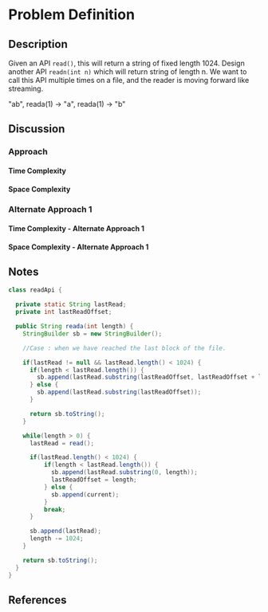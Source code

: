 # Problem Definition

## Description

Given an API `read()`, this will return a string of fixed length 1024. Design another API `readn(int n)` which will return string of length n. We want to call this API multiple times on a file, and the reader is moving forward like streaming.

"ab", reada(1) -> "a", reada(1) -> "b"

## Discussion

### Approach

#### Time Complexity

#### Space Complexity

### Alternate Approach 1

#### Time Complexity - Alternate Approach 1

#### Space Complexity - Alternate Approach 1

## Notes

```java
class readApi {

  private static String lastRead;
  private int lastReadOffset;

  public String reada(int length) {
    StringBuilder sb = new StringBuilder();

    //Case : when we have reached the last block of the file.

    if(lastRead != null && lastRead.length() < 1024) {
      if(length < lastRead.length()) {
        sb.append(lastRead.substring(lastReadOffset, lastReadOffset + length));
      } else {
        sb.append(lastRead.substring(lastReadOffset));
      }

      return sb.toString();
    }

    while(length > 0) {
      lastRead = read();

      if(lastRead.length() < 1024) {
          if(length < lastRead.length()) {
            sb.append(lastRead.substring(0, length));
            lastReadOffset = length;
          } else {
            sb.append(current);
          }
          break;
      }

      sb.append(lastRead);
      length -= 1024;
    }

    return sb.toString();
  }
}
```

## References
